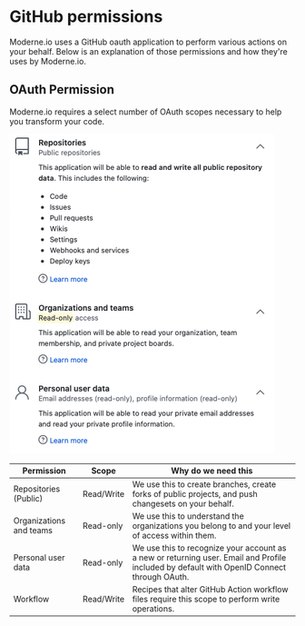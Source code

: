 # GitHub permissions

Moderne.io uses a GitHub oauth application to perform various actions on your behalf. Below is an explanation of those permissions and how they're uses by Moderne.io.

## OAuth Permission

Moderne.io requires a select number of OAuth scopes necessary to help you transform your code.

![](../.gitbook/assets/authentication-github-permissions.png)

| Permission              | Scope      | Why do we need this                                                                                                                        |
| ----------------------- | ---------- | ------------------------------------------------------------------------------------------------------------------------------------------ |
| Repositories (Public)   | Read/Write | We use this to create branches, create forks of public projects, and push changesets on your behalf.                                       |
| Organizations and teams | Read-only  | We use this to understand the organizations you belong to and your level of access within them.                                            |
| Personal user data      | Read-only  | We use this to recognize your account as a new or returning user. Email and Profile included by default with OpenID Connect through OAuth. |
| Workflow                | Read/Write | Recipes that alter GitHub Action workflow files require this scope to perform write operations.                                            |
